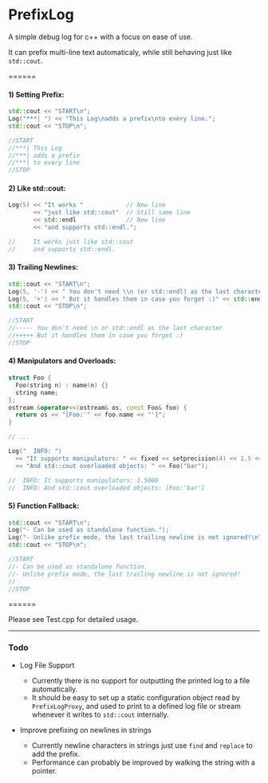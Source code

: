 # PrefixLog
A simple debug log for c++ with a focus on ease of use.

It can prefix multi-line text automaticaly, while still behaving just like `std::cout`.

======


#### 1) Setting Prefix:
```c++
std::cout << "START\n";
Log("***| ") << "This Log\nadds a prefix\nto every line.";
std::cout << "STOP\n";

//START
//***| This Log 
//***| adds a prefix
//***| to every line
//STOP
```

#### 2) Like std::cout:
```c++
Log(5) << "It works "            // New line
       << "just like std::cout"  // Still same line
       << std::endl              // New line
       << "and supports std::endl.";

//     It works just like std::cout
//     and supports std::endl.
```

#### 3) Trailing Newlines:
```c++
std::cout << "START\n";
Log(5, '-') << " You don't need \\n (or std::endl) as the last character"; 
Log(5, '+') << " But it handles them in case you forget :)" << std::endl;
std::cout << "STOP\n";

//START
//----- You don't need \n or std::endl as the last character
//+++++ But it handles them in case you forget :)
//STOP
```

#### 4) Manipulators and Overloads:
```c++
struct Foo { 
  Foo(string n) : name(n) {}
  string name;
};
ostream &operator<<(ostream& os, const Foo& foo) { 
  return os << "[Foo:'" << foo.name << "']"; 
}

// ...

Log("  INFO: ") 
  << "It supports manipulators: " << fixed << setprecision(4) << 1.5 << "\n"
  << "And std::cout overloaded objects: " << Foo("bar");

//  INFO: It supports manipulators: 1.5000
//  INFO: And std::cout overloaded objects: [Foo:'bar']
```

#### 5) Function Fallback:
```c++
std::cout << "START\n";
Log("- Can be used as standalone function.");
Log("- Unlike prefix mode, the last trailing newline is not ignored!\n");
std::cout << "STOP\n";

//START
//- Can be used as standalone function.
//- Unlike prefix mode, the last trailing newline is not ignored!
//
//STOP
```

======

Please see Test.cpp for detailed usage.

------


### Todo

* Log File Support
  * Currently there is no support for outputting the printed log to a file automatically.
  * It should be easy to set up a static configuration object read by `PrefixLogProxy`, and used to print to a defined log file or stream whenever it writes to `std::cout` internally.
  
* Improve prefixing on newlines in strings
  * Currently newline characters in strings just use `find` and `replace` to add the prefix.
  * Performance can probably be improved by walking the string with a pointer.

